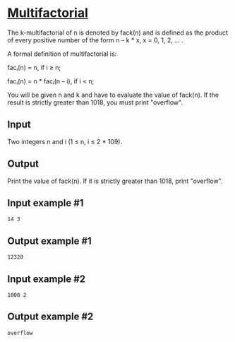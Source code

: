 # [Multifactorial](https://www.e-olymp.com/en/contests/9680/problems/85018)
The k-multifactorial of n is denoted by fack(n) and is defined as the product of every positive number of the form n – k * x, x = 0, 1, 2, … .

A formal definition of multifactorial is:

facᵢ(n) = n, if i ≥ n;

facᵢ(n) = n * facᵢ(n – i), if i < n;

You will be given n and k and have to evaluate the value of fack(n). If the result is strictly greater than 1018, you must print "overflow".

## Input
Two integers n and i (1 ≤ n, i ≤ 2 * 109).

## Output
Print the value of fack(n). If it is strictly greater than 1018, print "overflow".

## Input example #1
```
14 3
```

## Output example #1
```
12320
```

## Input example #2
```
1000 2
```

## Output example #2
```
overflow
```
